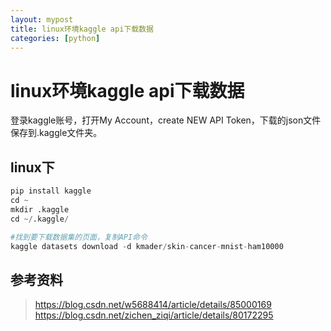 ```yaml
---
layout: mypost
title: linux环境kaggle api下载数据
categories: [python]
---
```


# linux环境kaggle api下载数据

登录kaggle账号，打开My Account，create NEW API Token，下载的json文件保存到.kaggle文件夹。

## linux下


```python
pip install kaggle
cd ~
mkdir .kaggle
cd ~/.kaggle/

#找到要下载数据集的页面，复制API命令
kaggle datasets download -d kmader/skin-cancer-mnist-ham10000

```

## 参考资料

> https://blog.csdn.net/w5688414/article/details/85000169
>https://blog.csdn.net/zichen_ziqi/article/details/80172295
